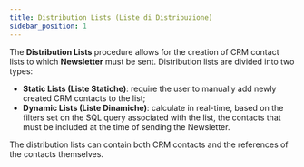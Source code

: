 ```yaml
---
title: Distribution Lists (Liste di Distribuzione)
sidebar_position: 1
---
```


The **Distribution Lists** procedure allows for the creation of CRM contact lists to which **Newsletter** must be sent. Distribution lists are divided into two types:
- **Static Lists (Liste Statiche)**: require the user to manually add newly created CRM contacts to the list;
- **Dynamic Lists (Liste Dinamiche)**: calculate in real-time, based on the filters set on the SQL query associated with the list, the contacts that must be included at the time of sending the Newsletter.

The distribution lists can contain both CRM contacts and the references of the contacts themselves.